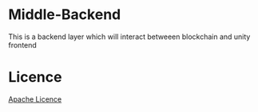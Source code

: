 # Middle-Backend
This is a backend layer which will interact betweeen blockchain and unity frontend

# Licence
[Apache Licence](LICENCE)
